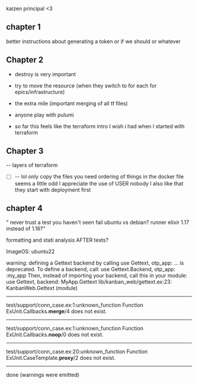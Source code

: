 kaizen principal <3
## chapter 1 
better instructions about generating a token or if we should or whatever


## Chapter 2
- destroy is very important
- try to move the resource (when they switch to for each for epics/infrastructure)
- the extra mile (important merging of all tf files)

- anyone play with pulumi
- so far this feels like the terraform intro I wish i had when I started with terraform

## Chapter 3
-- layers of terraform
  * [ ] -- lol only copy the files you need
  ordering of things in the docker file seems a little odd 
  I appreciate the use of USER nobody
  I also like that they start with deployment first
  
## chapter 4
" never trust a test you haven't seen fail
ubuntu vs debian?
runner elixir 1.17 instead of 1.16?"

formatting and stati analysis AFTER tests?


ImageOS: ubuntu22


warning: defining a Gettext backend by calling
    use Gettext, otp_app: ...
is deprecated. To define a backend, call:
    use Gettext.Backend, otp_app: :my_app
Then, instead of importing your backend, call this in your module:
    use Gettext, backend: MyApp.Gettext
  lib/kanban_web/gettext.ex:23: KanbanWeb.Gettext (module)

________________________________________________________________________________
test/support/conn_case.ex:1:unknown_function
Function ExUnit.Callbacks.__merge__/4 does not exist.
________________________________________________________________________________
test/support/conn_case.ex:1:unknown_function
Function ExUnit.Callbacks.__noop__/0 does not exist.
________________________________________________________________________________
test/support/conn_case.ex:20:unknown_function
Function ExUnit.CaseTemplate.__proxy__/2 does not exist.
________________________________________________________________________________
done (warnings were emitted)

